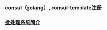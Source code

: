 ### consul（golang）, consul-template注册
### [批处理系统简介](http://www.10tiao.com/html/352/201608/2660393382/1.html)